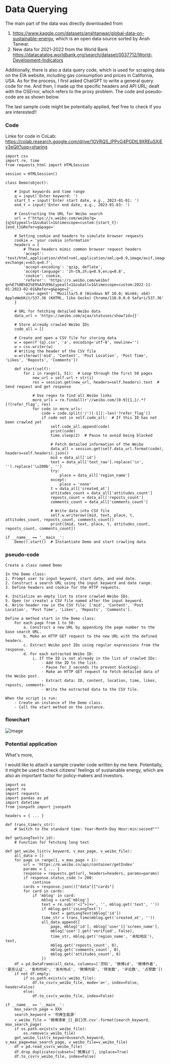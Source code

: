 # Data Querying
  The main part of the data was directly downloaded from
1.	 https://www.kaggle.com/datasets/anshtanwar/global-data-on-sustainable-energy, which is an open data source sorted by Ansh Tanwar. 
2.	 New data for 2021-2022 from the World Bank https://datacatalog.worldbank.org/search/dataset/0037712/World-Development-Indicators

  Additionally, there is also a data query code, which is used for scraping data on the EIA website, including gas consumption and prices in California, USA. As for the process, I first asked ChatGPT to write a general query code for me. And then, I made up the specific headers and API URL; dealt with the OSError, which refers to the proxy problem. The code and pseudo-code are as shown below.
 
  The last sample code might be potentially applied, feel free to check if you are interested!!


### Code
Linke for code in CoLab: https://colab.research.google.com/drive/1GVRQS_lPPvG4PGDtL9XREuSXiEv3eQit?usp=sharing 
```
import csv
import re, time
from requests_html import HTMLSession

session = HTMLSession()

class Demo(object):

    # Input keywords and time range
    q = input('Enter keyword: ')
    start_t = input('Enter start date, e.g., 2023-01-01: ')
    end_t = input('Enter end date, e.g., 2023-01-03: ')

    # Constructing the URL for Weibo search
    url = f'https://s.weibo.com/weibo?q={q}&typeall=1&suball=1&timescope=custom:{start_t}:{end_t}&Refer=g&page='

    # Setting cookie and headers to simulate browser requests
    cookie = 'your cookie information'
    headers = {
        # These headers mimic common browser request headers
        'accept': 'text/html,application/xhtml+xml,application/xml;q=0.9,image/avif,image/webp,image/apng,*/*;q=0.8,application/signed-exchange;v=b3;q=0.7',
        'accept-encoding': 'gzip, deflate',
        'accept-language': 'zh-CN,zh;q=0.9,en;q=0.8',
        'cookie': cookie,
        'referer': 'https://s.weibo.com/weibo?q=%E7%8B%82%E9%A3%99&typeall=1&suball=1&timescope=custom:2022-11-01:2023-02-01&Refer=g&page=2',
        'user-agent': 'Mozilla/5.0 (Windows NT 10.0; Win64; x64) AppleWebKit/537.36 (KHTML, like Gecko) Chrome/110.0.0.0 Safari/537.36'
    }

    # URL for fetching detailed Weibo data
    data_url = 'https://weibo.com/ajax/statuses/show?id={}'

    # Store already crawled Weibo IDs
    code_all = []

    # Create and open a CSV file for storing data
    w = open(f'{q}.csv', 'a', encoding='utf-8', newline='')
    w = csv.writer(w)
    # Writing the header of the CSV file
    w.writerow(['mid', 'Content', 'Post Location', 'Post Time', 'Likes', 'Reposts', 'Comments'])

    def start(self):
        for i in range(1, 51):  # Loop through the first 50 pages
            new_url = self.url + str(i)
            res = session.get(new_url, headers=self.headers).text  # Send request and get response

            # Use regex to find all Weibo links
            more_urls = re.findall(r'//weibo.com/[0-9]{1,}/.*?[?]refer_flag', res)
            for code in more_urls:
                code = code.split('/')[-1][:-len('?refer_flag')]
                if code not in self.code_all:  # If this ID has not been crawled yet
                    self.code_all.append(code)
                    print(code)
                    time.sleep(2)  # Pause to avoid being blocked

                    # Fetch detailed information of the Weibo
                    data_all = session.get(self.data_url.format(code), headers=self.headers).json()
                    mid = data_all['id']
                    text = data_all['text_raw'].replace('\n', '').replace('\u200b', '')
                    try:
                        place = data_all['region_name']
                    except:
                        place = 'none'
                    t = data_all['created_at']
                    attitudes_count = data_all['attitudes_count']
                    reposts_count = data_all['reposts_count']
                    comments_count = data_all['comments_count']

                    # Write data into CSV file
                    self.w.writerow([mid, text, place, t, attitudes_count, reposts_count, comments_count])
                    print([mid, text, place, t, attitudes_count, reposts_count, comments_count])

if __name__ == '__main__':
    Demo().start()  # Instantiate Demo and start crawling data
```

###  pseudo-code
```
Create a class named Demo

In the Demo class:
1. Prompt user to input keyword, start date, and end date.
2. Construct a search URL using the input keyword and date range.
3. Define headers and cookie for the HTTP requests.

4. Initialize an empty list to store crawled Weibo IDs.
5. Open (or create) a CSV file named after the input keyword.
6. Write header row in the CSV file: ['mid', 'Content', 'Post Location', 'Post Time', 'Likes', 'Reposts', 'Comments'].

Define a method start in the Demo class:
    For each page from 1 to 50:
        a. Construct a new URL by appending the page number to the base search URL.
        b. Make an HTTP GET request to the new URL with the defined headers.
        c. Extract Weibo post IDs using regular expressions from the response.
        d. For each extracted Weibo ID:
            i. If the ID is not already in the list of crawled IDs:
                - Add the ID to the list.
                - Pause for 2 seconds (to prevent blocking).
                - Make an HTTP GET request to fetch detailed data of the Weibo post.
                - Extract data: ID, content, location, time, likes, reposts, comments.
                - Write the extracted data to the CSV file.

When the script is run:
    - Create an instance of the Demo class.
    - Call the start method on the instance.
```

### flowchart
![image](DataQuery.png)


### Potential application

What's more,

I would like to attach a sample crawler code written by me here. Potentially, it might be used to check citizens' feelings of sustainable energy, which are also an important factor for policy-makers and investors.
```
import os
import re
import requests
import pandas as pd
import datetime
from jsonpath import jsonpath

headers = { ... }  

def trans_time(v_str):
    # Switch to the standard time: Year-Month-Day Hour:min:second"""

def getLongText(v_id):
    # Function for fetching long text

def get_weibo_list(v_keyword, v_max_page, v_weibo_file):
    all_data = []
    for page in range(1, v_max_page + 1):
        url = 'https://m.weibo.cn/api/container/getIndex'
        params = { ... }  
        response = requests.get(url, headers=headers, params=params)
        if response.status_code != 200:
            continue
        cards = response.json()["data"]["cards"]
        for card in cards:
            if 'mblog' in card:
                mblog = card['mblog']
                text = re.sub(r'<[^>]+>', '', mblog.get('text', ''))
                if mblog.get('isLongText'):
                    text = getLongText(mblog['id'])
                time_str = trans_time(mblog.get('created_at', ''))
                all_data.append([
                    page, mblog['id'], mblog['user']['screen_name'], 
                    mblog['user'].get('verified', False),
                    time_str, mblog.get('region_name', '未知地区'), text, 
                    mblog.get('reposts_count', 0), 
                    mblog.get('comments_count', 0), 
                    mblog.get('attitudes_count', 0)
                ])
    df = pd.DataFrame(all_data, columns=['页码', '微博id', '微博作者', '是否认证', '发布时间', '发布地点', '微博内容', '转发数', '评论数', '点赞数'])
    if not df.empty:
        if os.path.exists(v_weibo_file):
            df.to_csv(v_weibo_file, mode='a+', index=False, header=False)
        else:
            df.to_csv(v_weibo_file, index=False)

if __name__ == '__main__':
    max_search_page = XXX
    search_keyword = '可再生能源'
    v_weibo_file = '微博清单_{}_前{}页.csv'.format(search_keyword, max_search_page)
    if os.path.exists(v_weibo_file):
        os.remove(v_weibo_file)
    get_weibo_list(v_keyword=search_keyword, v_max_page=max_search_page, v_weibo_file=v_weibo_file)
    df = pd.read_csv(v_weibo_file)
    df.drop_duplicates(subset=['微博id'], inplace=True)
    df.to_csv(v_weibo_file, index=False)

```
